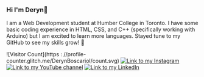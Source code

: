 ### Hi I'm Deryn👋
I am a Web Development student at Humber College in Toronto. I have some basic coding experience in HTML, CSS, and C++ (specifically working with Arduino) but I am excited to learn more languages. Stayed tune to my GitHub to see my skills grow! 🌱

![Visitor Count](https : //profile-counter.glitch.me/DerynBoscariol/count.svg)
[![Link to my Instagram](https://img.shields.io/badge/Instagram-%23E4405F.svg?style=for-the-badge&logo=Instagram&logoColor=white)](https://www.instagram.com/derynbosco/)
[![Link to my YouTube channel](https://img.shields.io/badge/YouTube-%23FF0000.svg?style=for-the-badge&logo=YouTube&logoColor=white)](https://www.youtube.com/channel/UCzaNmOJFOD4dnjtXk4YjBCw)
[![Link to my LinkedIn](https://img.shields.io/badge/LinkedIn-0077B5?style=for-the-badge&logo=linkedin&logoColor=white)](https://www.linkedin.com/in/deryn-boscariol-319514184/)
